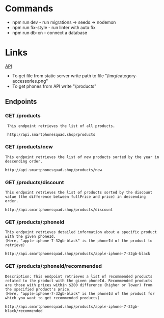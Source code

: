# Commands

- npm run dev - run migrations -> seeds -> nodemon
- npm run fix-style - run linter with auto fix
- npm run db-cn - connect a database

# Links

[API](https://api.smartphonesquad.shop/products)

- To get file from static server write path to file "/img/category-accessories.png"
- To get phones from API write "/products"

## Endpoints

### GET /products
     This endpoint retrieves the list of all products.
     
     http://api.smartphonesquad.shop/products

### GET /products/new
    This endpoint retrieves the list of new products sorted by the year in descending order.
    
    http://api.smartphonesquad.shop/products/new

### GET /products/discount
    This endpoint retrieves the list of products sorted by the discount value (the difference between fullPrice and price) in descending order.
    
    http://api.smartphonesquad.shop/products/discount

### GET /products/:phoneId
    This endpoint retrieves detailed information about a specific product with the given phoneId.
    (Here, "apple-iphone-7-32gb-black" is the phoneId of the product to retrieve)
    
    http://api.smartphonesquad.shop/products/apple-iphone-7-32gb-black 

### GET /products/:phoneId/recommended

    Description: This endpoint retrieves a list of recommended products related to the product with the given phoneId. Recommended products are those with prices within $200 difference (higher or lower) from the specified product's price.
    (Here, "apple-iphone-7-32gb-black" is the phoneId of the product for which you want to get recommended products)
    
    http://api.smartphonesquad.shop/products/apple-iphone-7-32gb-black/recommended 
